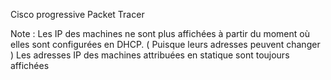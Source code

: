 
Cisco progressive Packet Tracer

Note : Les IP des machines ne sont plus affichées à partir du moment
où elles sont configurées en DHCP. ( Puisque leurs adresses peuvent changer )
Les adresses IP des machines attribuées en statique sont toujours affichées
 
